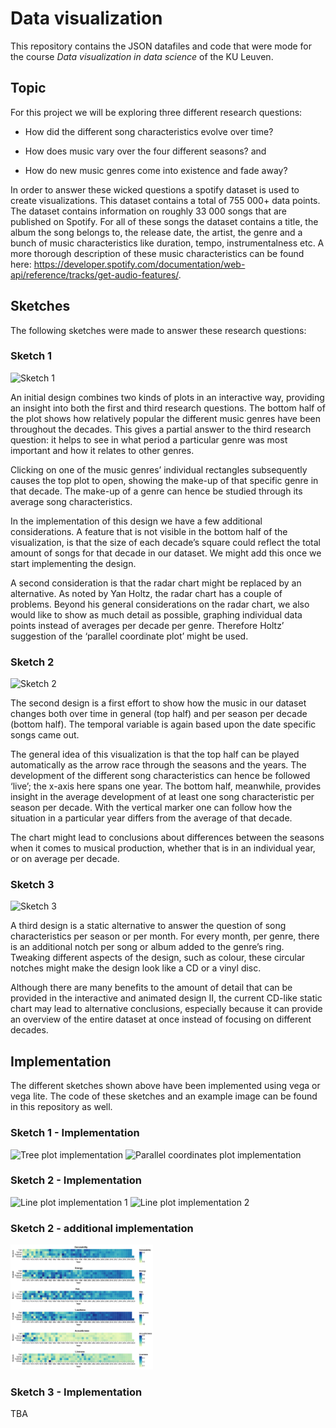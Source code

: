 # Data visualization
This repository contains the JSON datafiles and code that were mode for the course *Data visualization in data science* of the KU Leuven.

## Topic
For this project we will be exploring three different research questions:

- How did the different song characteristics evolve over time?

- How does music vary over the four different seasons? and

- How do new music genres come into existence and fade away?

In order to answer these wicked questions a spotify dataset is used to create visualizations. This dataset contains a total of 755 000+ data points. The dataset contains information on roughly 33 000 songs that are published on Spotify. For all of these songs the dataset contains a title, the album the song belongs to, the release date, the artist, the genre and a bunch of music characteristics like duration, tempo, instrumentalness etc. A more thorough description of these music characteristics can be found here: https://developer.spotify.com/documentation/web-api/reference/tracks/get-audio-features/.

## Sketches
The following sketches were made to answer these research questions:

### Sketch 1
 <img src="https://miro.medium.com/max/875/1*MqmdlWBZ97Ph7aHS82AFJg.jpeg" alt="Sketch 1" class="center" height="400" width="400">
 
 An initial design combines two kinds of plots in an interactive way, providing an insight into both the first and third research questions. The bottom half of the plot shows how relatively popular the different music genres have been throughout the decades. This gives a partial answer to the third research question: it helps to see in what period a particular genre was most important and how it relates to other genres.

Clicking on one of the music genres’ individual rectangles subsequently causes the top plot to open, showing the make-up of that specific genre in that decade. The make-up of a genre can hence be studied through its average song characteristics.

In the implementation of this design we have a few additional considerations. A feature that is not visible in the bottom half of the visualization, is that the size of each decade’s square could reflect the total amount of songs for that decade in our dataset. We might add this once we start implementing the design.

A second consideration is that the radar chart might be replaced by an alternative. As noted by Yan Holtz, the radar chart has a couple of problems. Beyond his general considerations on the radar chart, we also would like to show as much detail as possible, graphing individual data points instead of averages per decade per genre. Therefore Holtz’ suggestion of the ‘parallel coordinate plot’ might be used.

### Sketch 2
 <img src="https://miro.medium.com/max/756/1*PNG3qVpfbtngguqwbe162g.png" alt="Sketch 2" class="center" height="400" width="400">
 
The second design is a first effort to show how the music in our dataset changes both over time in general (top half) and per season per decade (bottom half). The temporal variable is again based upon the date specific songs came out.

The general idea of this visualization is that the top half can be played automatically as the arrow race through the seasons and the years. The development of the different song characteristics can hence be followed ‘live’; the x-axis here spans one year. The bottom half, meanwhile, provides insight in the average development of at least one song characteristic per season per decade. With the vertical marker one can follow how the situation in a particular year differs from the average of that decade.

The chart might lead to conclusions about differences between the seasons when it comes to musical production, whether that is in an individual year, or on average per decade.

### Sketch 3
 <img src="https://miro.medium.com/max/898/1*DcM_GCHm-55kOvY2zwa6Mg.png" alt="Sketch 3" class="center" height="400" width="400">
 
 A third design is a static alternative to answer the question of song characteristics per season or per month. For every month, per genre, there is an additional notch per song or album added to the genre’s ring. Tweaking different aspects of the design, such as colour, these circular notches might make the design look like a CD or a vinyl disc.

Although there are many benefits to the amount of detail that can be provided in the interactive and animated design II, the current CD-like static chart may lead to alternative conclusions, especially because it can provide an overview of the entire dataset at once instead of focusing on different decades.

## Implementation
The different sketches shown above have been implemented using vega or vega lite. The code of these sketches and an example image can be found in this repository as well.

### Sketch 1 - Implementation
 <img src="https://raw.githubusercontent.com/rubenkerkhofs/datavisualization/master/Plots/Tree%20plot/Tree%20plot.PNG?token=AKSFM7A2MOA3OIPDEVZVA4S6U2BVC" alt="Tree plot implementation" class="center" height="200">
 
  <img src="https://raw.githubusercontent.com/rubenkerkhofs/datavisualization/Parallelplot/Plots/Parallel%20coordinates%20plot/Parallel%20coordinates%20plot%20-%20vega.PNG?token=AKSFM7HQ4ZSZMQVN562SX6S6U2CDW" alt="Parallel coordinates plot implementation" class="center" height="200">
  
 ### Sketch 2 - Implementation
  <img src="https://raw.githubusercontent.com/rubenkerkhofs/datavisualization/Parallelplot/Plots/Line%20plot%20over%20years/plot.PNG?token=AKSFM7DRLAFWG74XUGZJ2O26U2CNQ" alt="Line plot implementation 1" class="center" height="200">
 
  <img src="https://raw.githubusercontent.com/rubenkerkhofs/datavisualization/Parallelplot/Plots/Lineplot%20over%20months/plot%20after%20editing.jpeg?token=AKSFM7BSYSUBFP6V3FK7GQK6U2CPC" alt="Line plot implementation 2" class="center" height="200">
  
  ### Sketch 2 - additional implementation
  <img src="https://raw.githubusercontent.com/rubenkerkhofs/datavisualization/Parallelplot/Plots/Additional%20plot%20-%20github%20style/plot.PNG?token=AKSFM7E2WE3NAOYH3DGEX5S6U2CT4" alt="Line plot implementation 2" class="center" height="200">
  
 ### Sketch 3 - Implementation
 TBA
